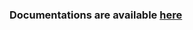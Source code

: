 ### Documentations are available [here](https://github.com/tmjeee/fuyuko-docs/blob/master/README.md)
